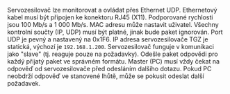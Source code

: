 Servozesilovač lze monitorovat a ovládat přes Ethernet UDP.
Ethernetový kabel musí být připojen ke konektoru RJ45 (X11).
Podporované rychlosti jsou 100 Mb/s a 1 000 Mb/s.
MAC adresu může nastavit uživatel.
Všechny kontrolní součty (IP, UDP) musí být platné, jinak bude paket ignorován.
Port UDP je pevný a nastavený na 0x1F6.
IP adresa servozesilovače TGZ je statická, výchozí je `192.168.1.200`.
Servozesilovač funguje v komunikaci jako "slave" (tj. reaguje pouze na požadavky).
Odešle paket odpovědi pro každý přijatý paket ve správném formátu.
Master (PC) musí vždy čekat na odpověď od servozesilovače před odesláním dalšího dotazu.
Pokud PC neobdrží odpověď ve stanovené lhůtě, může se pokusit odeslat další požadavek.